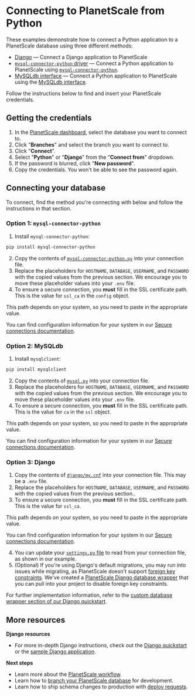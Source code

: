 # Connecting to PlanetScale from Python

These examples demonstrate how to connect a Python application to a PlanetScale database using three different methods:

- [Django](https://github.com/planetscale/connection-examples/blob/main/python/django) &mdash; Connect a Django application to PlanetScale
- [`mysql-connector-python` driver](https://github.com/planetscale/connection-examples/blob/main/python/mysql-connector-python.py) &mdash; Connect a Python application to PlanetScale using [`mysql-connector-python`](https://dev.mysql.com/doc/connector-python/en).
- [MySQLdb interface](https://github.com/planetscale/connection-examples/blob/main/python/mysql.py) &mdash; Connect a Python application to PlanetScale using the [MySQLdb interface](https://mysqlclient.readthedocs.io/user_guide.htmln).

Follow the instructions below to find and insert your PlanetScale credentials.

## Getting the credentials

1. In the [PlanetScale dashboard](https://app.planetscale.com), select the database you want to connect to.
2. Click "**Branches**" and select the branch you want to connect to.
3. Click "**Connect**".
4. Select "**Python**" or "**Django**" from the "**Connect from**" dropdown.
5. If the password is blurred, click "**New password**".
6. Copy the credentials. You won't be able to see the password again.

## Connecting your database

To connect, find the method you're connecting with below and follow the instructions in that section.

### Option 1: `mysql-connector-python`

1. Install `mysql-connector-python`:
```bash
pip install mysql-connector-python
```
2. Copy the contents of [`mysql-connector-python.py`](https://github.com/planetscale/connection-examples/blob/main/python/mysql-connector-python.py) into your connection file.
3. Replace the placeholders for `HOSTNAME`, `DATABASE`, `USERNAME`, and `PASSWORD` with the copied values from the previous section. We encourage you to move these placeholder values into your `.env` file.
4. To ensure a secure connection, you **must** fill in the SSL certificate path. This is the value for `ssl_ca` in the `config` object.

This path depends on your system, so you need to paste in the appropriate value.

You can find configuration information for your system in our [Secure connections documentation](/concepts/secure-connections#ca-root-configuration).

### Option 2: MySQLdb

1. Install `mysqlclient`:
```bash
pip install mysqlclient
```
2. Copy the contents of [`mysql.py`](https://github.com/planetscale/connection-examples/blob/main/python/mysql.py) into your connection file.
3. Replace the placeholders for `HOSTNAME`, `DATABASE`, `USERNAME`, and `PASSWORD` with the copied values from the previous section. We encourage you to move these placeholder values into your `.env` file.
4. To ensure a secure connection, you **must** fill in the SSL certificate path. This is the value for `ca` in the `ssl` object.

This path depends on your system, so you need to paste in the appropriate value.

You can find configuration information for your system in our [Secure connections documentation](/concepts/secure-connections#ca-root-configuration).

### Option 3: Django

1. Copy the contents of [`django/my.cnf`](https://github.com/planetscale/connection-examples/blob/main/python/django/my.cnf) into your connection file. This may be a `.env` file.
2. Replace the placeholders for `HOSTNAME`, `DATABASE`, `USERNAME`, and `PASSWORD` with the copied values from the previous section..
3. To ensure a secure connection, you **must** fill in the SSL certificate path. This is the value for `ssl_ca`.

This path depends on your system, so you need to paste in the appropriate value.

You can find configuration information for your system in our [Secure connections documentation](/concepts/secure-connections#ca-root-configuration).

4. You can update your [`settings.py` file](https://github.com/planetscale/connection-examples/blob/main/python/django/settings.py) to read from your connection file, as shown in our example.
5. (Optional) If you're using Django's default migrations, you may run into issues while migrating, as PlanetScale doesn't support [foreign key constraints](https://docs.planetscale.com/learn/operating-without-foreign-key-constraints). We've created a [PlanetScale Django database wrapper](https://github.com/planetscale/django_psdb_engine.git) that you can pull into your project to disable foreign key constraints. 

For further implementation information, refer to the [custom database wrapper section of our Django quickstart](https://docs.planetscale.com/tutorials/connect-django-app#optional-%E2%80%94-bring-in-planetscale-custom-database-wrapper). 

## More resources

**Django resources**
- For more in-depth Django instructions, check out the [Django quickstart](https://docs.planetscale.com/tutorials/connect-django-app) or the [sample Django application](https://github.com/planetscale/django-example).

**Next steps**

- Learn more about the [PlanetScale workflow](https://docs.planetscale.com/concepts/planetscale-workflow).
- Learn how to [branch your PlanetScale database](https://docs.planetscale.com/concepts/branching) for development.
- Learn how to ship schema changes to production with [deploy requests](https://docs.planetscale.com/concepts/deploy-requests).
